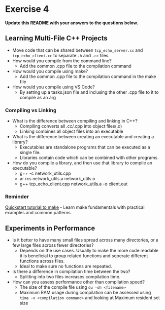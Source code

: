 # Exercise 4

**Update this README with your answers to the questions below.**

## Learning Multi-File C++ Projects

- Move code that can be shared between `tcp_echo_server.cc` and 
  `tcp_echo_client.cc` to separate `.h` and `.cc` files
- How would you compile from the command line?
  * Add the common .cpp file to the compilation command
- How would you compile using make?
  * Add the common .cpp file to the compilation command in the make file
- How would you compile using VS Code?
  * By setting up a tasks.json file and inclusing the other .cpp file to it to compile as an arg

### Compiling vs Linking

- What is the difference between compiling and linking in C++?
  * Compiling converts all .cc/.cpp into object files(.o)
  * Linking combines all object files into an executable
- What is the difference between creating an executable and creating a 
  library?
  * Executables are standalone programs that can be executed as a single file.
  * Libraries contain code which can be combined with other programs. 
- How do you compile a library, and then use that library to compile an
  executable?
  * g++ -c network_utils.cpp
  * ar rcs network_utils.a network_utils.o
  * g++ tcp_echo_client.cpp network_utils.a -o client.out

### Reminder 
[Quickstart tutorial to make](https://makefiletutorial.com/) - Learn make 
fundamentals with practical examples and common patterns.

## Experiments in Performance

- Is it better to have many small files spread across many directories, or
  a few large files across fewer directories?
  * Depends on the use cases. Usually to make the more code readable it is beneficial to group related functions and seperate different functions across files.
  * Ideal to make sure no functions are repeated.
- Is there a difference in compilation time between the two?
  * Splitting into two files increases compilation time.
- How can you assess performance other than compilation speed?
  * The size of the compile file using `du -sh <filename>`
  * Maximum RAM usage during compilation can be assessed using `time -v <compilation command>` and looking at Maximum resident set size
